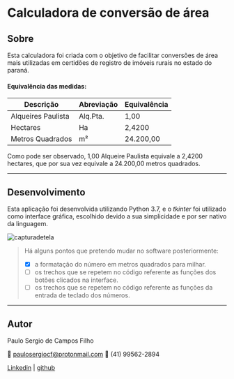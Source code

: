 # Calculadora de conversão de área

## Sobre

 Esta calculadora foi criada com o objetivo de facilitar conversões de área mais utilizadas em certidões de registro de imóveis rurais no estado do paraná.

 #### Equivalência das medidas:

 |Descrição|Abreviação|Equivalência|
 |--|--|--|
 |Alqueires Paulista|Alq.Pta.|1,00|
 |Hectares|Ha|2,4200|
 |Metros Quadrados|m²|24.200,00|
 
 Como pode ser observado, 1,00 Alqueire Paulista equivale a 2,4200 hectares, que por sua vez equivale a 24.200,00 metros quadrados.

 <hr>

 ## Desenvolvimento

Esta aplicação foi desenvolvida utilizando Python 3.7, e o _tkinter_ foi utilizado como interface gráfica, escolhido devido a sua simplicidade e por ser nativo da linguagem.


![capturadetela](https://user-images.githubusercontent.com/49497668/127912262-c74b7427-5b84-4d3e-8573-7b38309c14d2.PNG)

 > Há alguns pontos que pretendo mudar no software posteriormente:
 > - [x] a formatação do número em metros quadrados para milhar.
 > - [ ] os trechos que se repetem no código referente as funções dos botões clicados na interface.
 > - [ ] os trechos que se repetem no código referente as funções da entrada de teclado dos números.


<hr>

## Autor

Paulo Sergio de Campos Filho

:e-mail: paulosergiocf@protonmail.com
:iphone: (41) 99562-2894

[Linkedin](https://www.linkedin.com/in/pauloseriocf/) | [github](https://github.com/paulosergiocf)
